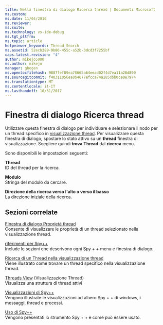 ```yaml
---
title: Nella finestra di dialogo Ricerca thread | Documenti Microsoft
ms.custom: 
ms.date: 11/04/2016
ms.reviewer: 
ms.suite: 
ms.technology: vs-ide-debug
ms.tgt_pltfrm: 
ms.topic: article
helpviewer_keywords: Thread Search
ms.assetid: 52ecb289-9b86-455c-a52b-3dcd3f7255bf
caps.latest.revision: "4"
author: mikejo5000
ms.author: mikejo
manager: ghogen
ms.openlocfilehash: 9887fef89ea78665a64eead02f4d7ea11a28d890
ms.sourcegitcommit: f40311056ea0b4677efcca74a285dbb0ce0e7974
ms.translationtype: MT
ms.contentlocale: it-IT
ms.lasthandoff: 10/31/2017
---
```

# <a name="thread-search-dialog-box"></a>Finestra di dialogo Ricerca thread
Utilizzare questa finestra di dialogo per individuare e selezionare il nodo per un thread specifico in [visualizzazione thread](../debugger/threads-view.md). Per visualizzare questa finestra di dialogo, spostare lo stato attivo su un **thread** finestra di visualizzazione. Scegliere quindi **trova Thread** dal **ricerca** menu.  
  
 Sono disponibili le impostazioni seguenti:  
  
 **Thread**  
 ID del thread per la ricerca.  
  
 **Modulo**  
 Stringa del modulo da cercare.  
  
 **Direzione della ricerca verso l'alto o verso il basso**  
 La direzione iniziale della ricerca.  
  
## <a name="related-sections"></a>Sezioni correlate  
 [Finestra di dialogo Proprietà thread](../debugger/thread-properties-dialog-box.md)  
 Consente di visualizzare le proprietà di un thread selezionato nella visualizzazione thread.  
  
 [riferimenti per Spy++](../debugger/spy-increment-reference.md)  
 Include le sezioni che descrivono ogni Spy + + menu e finestra di dialogo.  
  
 [Ricerca di un Thread nella visualizzazione thread](../debugger/how-to-search-for-a-thread-in-threads-view.md)  
 Viene illustrato come trovare un thread specifico nella visualizzazione thread.  
  
 [Threads View](../debugger/threads-view.md) (Visualizzazione Thread)  
 Visualizza una struttura di thread attivi  
  
 [Visualizzazioni di Spy++](../debugger/spy-increment-views.md)  
 Vengono illustrate le visualizzazioni ad albero Spy + + di windows, i messaggi, thread e processi.  
  
 [Uso di Spy++](../debugger/using-spy-increment.md)  
 Vengono presentati lo strumento Spy + + e come può essere usato.